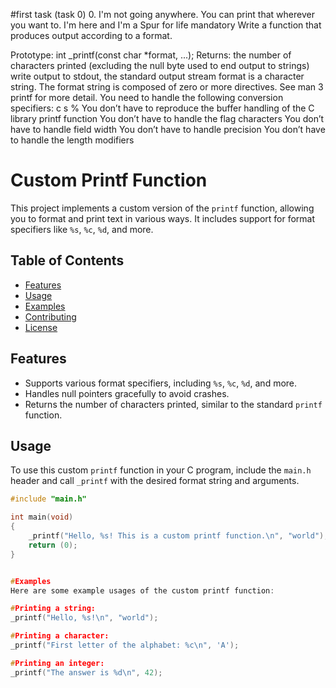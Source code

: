 #first task (task 0)
0. I'm not going anywhere. You can print that wherever you want to. I'm here and I'm a Spur for life
mandatory
Write a function that produces output according to a format.

Prototype: int _printf(const char *format, ...);
Returns: the number of characters printed (excluding the null byte used to end output to strings)
write output to stdout, the standard output stream
format is a character string. The format string is composed of zero or more directives. See man 3 printf for more detail. You need to handle the following conversion specifiers:
c
s
%
You don’t have to reproduce the buffer handling of the C library printf function
You don’t have to handle the flag characters
You don’t have to handle field width
You don’t have to handle precision
You don’t have to handle the length modifiers

# Custom Printf Function

This project implements a custom version of the `printf` function, allowing you to format and print text in various ways. It includes support for format specifiers like `%s`, `%c`, `%d`, and more.

## Table of Contents

- [Features](#features)
- [Usage](#usage)
- [Examples](#examples)
- [Contributing](#contributing)
- [License](#license)

## Features

- Supports various format specifiers, including `%s`, `%c`, `%d`, and more.
- Handles null pointers gracefully to avoid crashes.
- Returns the number of characters printed, similar to the standard `printf` function.

## Usage

To use this custom `printf` function in your C program, include the `main.h` header and call `_printf` with the desired format string and arguments.

```c
#include "main.h"

int main(void)
{
    _printf("Hello, %s! This is a custom printf function.\n", "world");
    return (0);
}


#Examples
Here are some example usages of the custom printf function:

#Printing a string:
_printf("Hello, %s!\n", "world");

#Printing a character:
_printf("First letter of the alphabet: %c\n", 'A');

#Printing an integer:
_printf("The answer is %d\n", 42);
